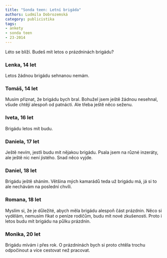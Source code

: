 ```yaml
---
title: "Sonda teen: Letní brigáda"
authors: Ludmila Dobrozemská
category: publicistika
tags:
- ankety
- sonda teen
- 23-2014 
---
```


Léto se blíží. Budeš mít letos o prázdninách brigádu?

### Lenka, 14 let
Letos žádnou brigádu sehnanou nemám.

### Tomáš, 14 let
Musím přiznat, že brigádu bych bral. Bohužel jsem ještě žádnou nesehnal, všude chtějí alespoň od patnácti. Ale třeba ještě něco seženu.

### Iveta, 16 let
Brigádu letos mít budu.

### Daniela, 17 let
Ještě nevím, jestli budu mít nějakou brigádu. Psala jsem na různé inzeráty, ale ještě nic není jistého. Snad něco vyjde.

### Daniel, 18 let
Brigádu ještě sháním. Většina mých kamarádů teda už brigádu má, já si to ale nechávám na poslední chvíli. 

### Romana, 18 let
Myslím si, že je důležité, abych měla brigádu alespoň část prázdnin. Něco si vydělám, nemusím říkat o peníze rodičům, budu mít nové zkušenosti. Proto i letos budu mít brigádu na půlku prázdnin.

### Monika, 20 let
Brigádu mívám i přes rok. O prázdninách bych si proto chtěla trochu odpočinout a více cestovat než pracovat.